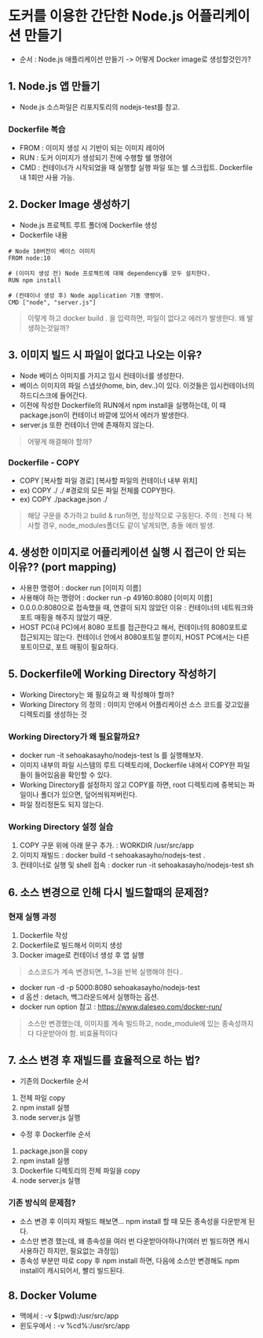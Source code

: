 # 도커를 이용한 간단한 Node.js 어플리케이션 만들기
- 순서 : Node.js 애플리케이션 만들기 -> 어떻게 Docker image로 생성할것인가?

## 1. Node.js 앱 만들기
- Node.js 소스파일은 리포지토리의 nodejs-test를 참고.

### Dockerfile 복습
- FROM : 이미지 생성 시 기반이 되는 이미지 레이어
- RUN : 도커 이미지가 생성되기 전에 수행할 쉘 명령어
- CMD : 컨테이너가 시작되었을 때 실행할 실행 파일 또는 쉘 스크립트. Dockerfile 내 1회만 사용 가능.

## 2. Docker Image 생성하기
- Node.js 프로젝트 루트 폴더에 Dockerfile 생성
- Dockerfile 내용
```
# Node 10버전이 베이스 이미지
FROM node:10

# (이미지 생성 전) Node 프로젝트에 대해 dependency를 모두 설치한다.
RUN npm install

# (컨테이너 생성 후) Node application 기동 명령어.
CMD ["node", "server.js"]
```
> 이렇게 하고 docker build . 을 입력하면, 파일이 없다고 에러가 발생한다.
> 왜 발생하는것일까?

## 3. 이미지 빌드 시 파일이 없다고 나오는 이유?
- Node 베이스 이미지를 가지고 임시 컨테이너를 생성한다.
- 베이스 이미지의 파일 스냅샷(home, bin, dev..)이 있다. 이것들은 임시컨테이너의 하드디스크에 들어간다.
- 이전에 작성한 Dockerfile의 RUN에서 npm install을 실행하는데, 이 때 package.json이 컨테이너 바깥에 있어서 에러가 발생한다.
- server.js 또한 컨테이너 안에 존재하지 않는다.
> 어떻게 해결해야 할까?

### Dockerfile - COPY
- COPY [복사할 파일 경로] [복사할 파일의 컨테이너 내부 위치]
- ex) COPY ./ ./ #경로의 모든 파일 전체를 COPY한다.
- ex) COPY ./package.json ./
> 해당 구문을 추가하고 build & run하면, 정상적으로 구동된다.
> 주의 : 전체 다 복사할 경우, node_modules폴더도 같이 넣게되면, 충돌 에러 발생.

## 4. 생성한 이미지로 어플리케이션 실행 시 접근이 안 되는 이유?? (port mapping)
- 사용한 명령어 : docker run [이미지 이름]
- 사용해야 하는 명령어 : docker run -p 49160:8080 [이미지 이름]
- 0.0.0.0:8080으로 접속했을 때, 연결이 되지 않았던 이유 : 컨테이너의 네트워크와 포트 매핑을 해주지 않았기 때문.
- HOST PC(내 PC)에서 8080 포트를 접근한다고 해서, 컨테이너의 8080포트로 접근되지는 않는다. 컨테이너 안에서 8080포트일 뿐이지, HOST PC에서는 다른 포트이므로, 포트 매핑이 필요하다.

## 5. Dockerfile에 Working Directory 작성하기
- Working Directory는 왜 필요하고 왜 작성해야 할까?
- Working Directory 의 정의 : 이미지 안에서 어플리케이션 소스 코드를 갖고있을 디렉토리를 생성하는 것

### Working Directory가 왜 필요할까요?
- docker run -it sehoakasayho/nodejs-test ls 를 실행해보자.
- 이미지 내부의 파일 시스템의 루트 디렉토리에, Dockerfile 내에서 COPY한 파일들이 들어있음을 확인할 수 있다.
- Working Directory를 설정하지 않고 COPY를 하면, root 디렉토리에 중복되는 파일이나 폴더가 있으면, 덮어씌워져버린다.
- 파일 정리정돈도 되지 않는다.

### Working Directory 설정 실습
1. COPY 구문 위에 아래 문구 추가. : WORKDIR /usr/src/app
2. 이미지 재빌드 : docker build -t sehoakasayho/nodejs-test .
3. 컨테이너로 실행 및 shell 접속 : docker run -it sehoakasayho/nodejs-test sh


## 6. 소스 변경으로 인해 다시 빌드할때의 문제점?
### 현재 실행 과정
1. Dockerfile 작성
2. Dockerfile로 빌드해서 이미지 생성
3. Docker image로 컨테이너 생성 후 앱 실행
> 소스코드가 계속 변경되면, 1~3을 반복 실행해야 한다..

- docker run -d -p 5000:8080 sehoakasayho/nodejs-test
- d 옵션 : detach, 백그라운드에서 실행하는 옵션.
- docker run option 참고 : https://www.daleseo.com/docker-run/
> 소스만 변경했는데, 이미지를 계속 빌드하고, node_module에 있는 종속성까지 다 다운받아야 함. 비효율적이다

## 7. 소스 변경 후 재빌드를 효율적으로 하는 법?
- 기존의 Dockerfile 순서
1. 전체 파일 copy
2. npm install 실행
3. node server.js 실행

- 수정 후 Dockerfile 순서
1. package.json을 copy
2. npm install 실행
3. Dockerfile 디렉토리의 전체 파일을 copy
4. node server.js 실행

### 기존 방식의 문제점?
- 소스 변경 후 이미지 재빌드 해보면... npm install 할 때 모든 종속성을 다운받게 된다.
- 소스만 변경 했는데, 왜 종속성을 여러 번 다운받아야하나?(여러 번 빌드하면 캐시 사용하긴 하지만, 필요없는 과정임)
- 종속성 부분만 따로 copy 후 npm install 하면, 다음에 소스만 변경해도 npm install이 캐시되어서, 빨리 빌드된다.


## 8. Docker Volume
- 맥에서 : -v $(pwd):/usr/src/app
- 윈도우에서 : -v %cd%:/usr/src/app



